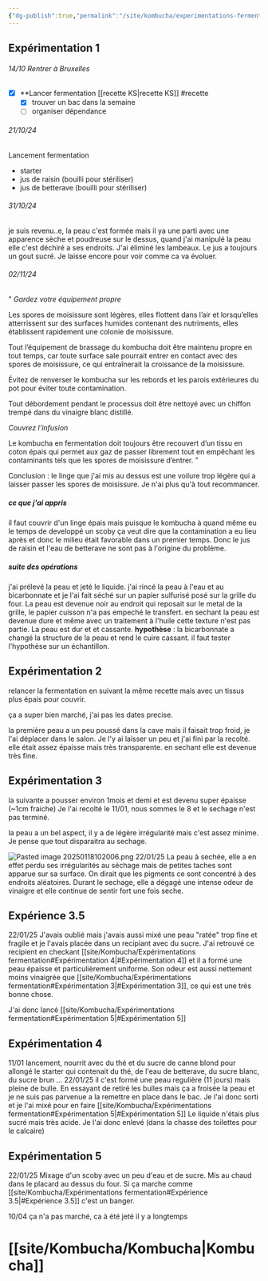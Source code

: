 ```yaml
---
{"dg-publish":true,"permalink":"/site/kombucha/experimentations-fermentation/"}
---
```



## Expérimentation 1 

###### 14/10 Rentrer à Bruxelles
 - [x] **Lancer fermentation [[recette KS\|recette KS]] #recette 
	- [x] trouver un bac dans la semaine 
	- [ ] organiser dépendance

###### 21/10/24
Lancement fermentation
- starter
- jus de raisin (bouilli pour stériliser)
- jus de betterave (bouilli pour stériliser)
###### 31/10/24
je suis revenu..e, la peau c'est formée mais il ya une parti avec une apparence sèche et poudreuse sur le dessus, quand j'ai manipulé la peau elle c'est déchiré a ses endroits. J'ai éliminé les lambeaux. 
Le jus a toujours un gout sucré. 
Je laisse encore pour voir comme ca va évoluer. 

###### 02/11/24
" _Gardez votre équipement propre_

Les spores de moisissure sont légères, elles flottent dans l’air et lorsqu’elles atterrissent sur des surfaces humides contenant des nutriments, elles établissent rapidement une colonie de moisissure.

Tout l’équipement de brassage du kombucha doit être maintenu propre en tout temps, car toute surface sale pourrait entrer en contact avec des spores de moisissure, ce qui entraînerait la croissance de la moisissure.

Évitez de renverser le kombucha sur les rebords et les parois extérieures du pot pour éviter toute contamination.

Tout débordement pendant le processus doit être nettoyé avec un chiffon trempé dans du vinaigre blanc distillé.

_Couvrez l’infusion_

Le kombucha en fermentation doit toujours être recouvert d’un tissu en coton épais qui permet aux gaz de passer librement tout en empêchant les contaminants tels que les spores de moisissure d’entrer. "

Conclusion : le linge que j'ai mis au dessus est une voilure trop légère qui a laisser passer les spores de moisissure. Je n'ai plus qu'à tout recommancer.  

##### ce que j'ai appris 

il faut couvrir d'un linge épais mais puisque le kombucha à quand même eu le temps de developpé un scoby ça veut dire que la contamination a eu lieu après et donc le milieu était favorable dans un premier temps. Donc le jus de raisin et l'eau de betterave ne sont pas à l'origine du problème. 

##### suite des opérations

j'ai prélevé la peau et jeté le liquide. 
j'ai rincé la peau à l'eau et au bicarbonnate et je l'ai fait séché sur un papier sulfurisé posé sur la grille du four. La peau est devenue noir au endroit qui reposait sur le metal de la grille, le papier cuisson n'a pas empeché le transfert. 
en sechant la peau est devenue dure et même avec un traitement à l'huile cette texture n'est pas partie. La peau est dur et et cassante. 
**hypothèse** : la bicarbonnate a changé la structure de la peau et rend le cuire cassant. 
			il faut tester l'hypothèse sur un échantillon. 

## Expérimentation 2

relancer la fermentation en suivant la même recette mais avec un tissus plus épais pour couvrir. 

ça a super bien marché, j'ai pas les dates precise. 

la première peau a un peu poussé dans la cave mais il faisait trop froid, je l'ai déplacer dans le salon. Je l'y ai laisser un peu et j'ai fini par la recolté. elle était assez épaisse mais très transparente. en sechant elle est devenue très fine. 

## Expérimentation 3

la suivante a pousser environ 1mois et demi et est devenu super épaisse (~1cm fraiche)
Je l'ai recolté le 11/01, nous sommes le 8 et le sechage n'est pas terminé. 

la peau a un bel aspect, il y a de légère irrégularité mais c'est assez minime. Je pense que tout disparaitra au sechage. 

![Pasted image 20250118102006.png](/img/user/LowTech/KombuSkin/Pasted%20image%2020250118102006.png)
22/01/25
La peau à sechée, elle a en effet perdu ses irrégularités au séchage mais de petites taches sont apparue sur sa surface. On dirait que les pigments ce sont concentré à des endroits aléatoires.
Durant le sechage, elle a dégagé une intense odeur de vinaigre et elle continue de sentir fort une fois seche. 

## Expérience 3.5 

22/01/25
J'avais oublié mais j'avais aussi mixé une peau "ratée" trop fine et fragile et je l'avais placée dans un recipiant avec du sucre. 
J'ai retrouvé ce recipient en checkant [[site/Kombucha/Expérimentations fermentation#Expérimentation 4\|#Expérimentation 4]] et il a formé une peau épaisse et particulièrement uniforme. Son odeur est aussi nettement moins vinaigrée que [[site/Kombucha/Expérimentations fermentation#Expérimentation 3\|#Expérimentation 3]], ce qui est une très bonne chose. 

J'ai donc lancé [[site/Kombucha/Expérimentations fermentation#Expérimentation 5\|#Expérimentation 5]]


## Expérimentation 4

11/01 lancement, nourrit avec du thé et du sucre de canne blond pour allongé le starter qui contenait du thé, de l'eau de betterave, du sucre blanc, du sucre brun ... 
22/01/25
il c'est formé une peau regulière (11 jours) mais pleine de bulle. En essayant de retiré les bulles mais ça a froisée la peau et je ne suis pas parvenue a la remettre en place dans le bac. 
Je l'ai donc sorti et je l'ai mixé pour en faire [[site/Kombucha/Expérimentations fermentation#Expérimentation 5\|#Expérimentation 5]]
Le liquide n'étais plus sucré mais très acide. Je l'ai donc enlevé (dans la chasse des toilettes pour le calcaire)

## Expérimentation 5

22/01/25 
Mixage d'un scoby avec un peu d'eau et de sucre. Mis au chaud dans le placard au dessus du four. Si ça marche comme [[site/Kombucha/Expérimentations fermentation#Expérience 3.5\|#Expérience 3.5]] c'est un banger. 

10/04 
ça n'a pas marché, ca à été jeté il y a longtemps


# [[site/Kombucha/Kombucha\|Kombucha]]